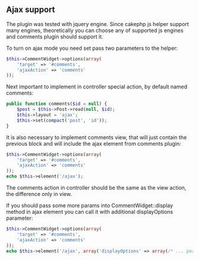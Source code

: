 Ajax support
------------

The plugin was tested with jquery engine. Since cakephp js helper support many engines, theoretically you can choose any of supported js engines and comments plugin should support it.

To turn on ajax mode you need set pass two parameters to the helper:

```php
$this->CommentWidget->options(array(
	'target' => '#comments',
	'ajaxAction' => 'comments'
));
```

Next important to implement in  controller special action, by default named comments:

```php
public function comments($id = null) {
	$post = $this->Post->read(null, $id);
	$this->layout = 'ajax';
	$this->set(compact('post', 'id'));
}
```

It is also necessary to implement comments view, that will just contain the previous block and will include the ajax element from comments plugin:

```php
$this->CommentWidget->options(array(
	'target' => '#comments',
	'ajaxAction' => 'comments'
));
echo $this->element('/ajax');
```

The comments action in controller should be the same as the view action, the difference only in view.

If you should pass some more params into CommentWidget::display method in ajax element you can call it with additional displayOptions parameter:

```php
$this->CommentWidget->options(array(
	'target' => '#comments',
	'ajaxAction' => 'comments'
));
echo $this->element('/ajax', array('displayOptions' => array(/* ... params ...  */)));
```